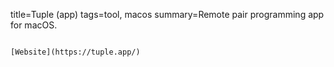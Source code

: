 title=Tuple (app)
tags=tool, macos
summary=Remote pair programming app for macOS.
~~~~~~

[Website](https://tuple.app/)
